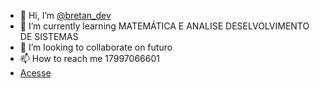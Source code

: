 - 👋 Hi, I’m <a href="https://www.instagram.com/bretan_dev/">@bretan_dev</a>
- 🌱 I’m currently learning MATEMÁTICA E ANALISE DESELVOLVIMENTO DE SISTEMAS
- 💞️ I’m looking to collaborate on futuro
- 📫 How to reach me 17997066601
- <a href="
pablobretan.github.io/meu-site/index.html">Acesse</a>

<!---
PABLOBRETAN/PABLOBRETAN is a ✨ special ✨ repository because its `README.md` (this file) appears on your GitHub profile.
You can click the Preview link to take a look at your changes.
--->
